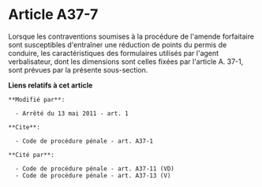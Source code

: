 # Article A37-7

Lorsque les contraventions soumises à la procédure de l'amende forfaitaire sont susceptibles d'entraîner une réduction de
points du permis de conduire, les caractéristiques des formulaires utilisés par l'agent verbalisateur, dont les dimensions
sont celles fixées par l'article A. 37-1, sont prévues par la présente sous-section.

**Liens relatifs à cet article**

	**Modifié par**:

	  - Arrêté du 13 mai 2011 - art. 1

	**Cite**:

	  - Code de procédure pénale - art. A37-1

	**Cité par**:

	  - Code de procédure pénale - art. A37-11 (VD)
	  - Code de procédure pénale - art. A37-13 (V)
